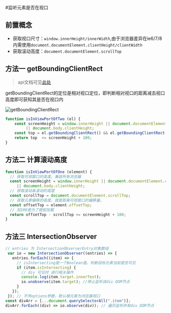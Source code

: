 #监听元素是否在视口

## 前置概念
- 获取视口尺寸：`window.innerHeight/innerWidth`,由于浏览器差异在ie6/7/8内需使用`document.documentElement.clientHeight/clientWidth`
- 获取滚动高度：`document.documentElement.scrollTop`

## 方法一 getBoundingClientRect
> api文档可见[此处](https://developer.mozilla.org/zh-CN/docs/Web/API/Element/getBoundingClientRect)




getBoundingClientRect的定位是相对视口定位，即判断相对视口的距离减去视口高度即可获知其是否在视口内

![getBoundingClientRect](http://imgcdn.somebodyelse.cn/blog-imgs/origin-js/element-box-diagram.png)
```javascript
function isInViewPortOfTwo (el) {
    const screenHeight = window.innerHeight || document.documentElement.clientHeight
    	 || document.body.clientHeight;
    const top = el.getBoundingClientRect() && el.getBoundingClientRect().top;
    return top  <= screenHeight + 100;
}

```

## 方法二 计算滚动高度

```javascript
function isInViewPortOfOne (element) {
  // 获取可视窗口的高度。兼容所有浏览器
  const screenHeight = window.innerHeight || document.documentElement.clientHeight
  	 || document.body.clientHeight;
  // 获取滚动条滚动的高度
  const scrollTop = document.documentElement.scrollTop;
  // 获取元素偏移的高度。就是距离可视窗口的偏移量。
  const offsetTop = element.offsetTop;
  // 加100是为了提前加载
  return offsetTop - scrollTop <= screenHeight + 100;
}

```

## 方法三 IntersectionObserver

```typescript
// entries 为 IntersectionObserverEntry对象数组
 var io = new IntersectionObserver((entries) => { 
   entries.forEach((item) => {
     // isIntersecting是一个Boolean值，判断目标元素当前是否可见
     if (item.isIntersecting) {
       // div 可见时 进行相关操作
       console.log(item.target.innerText);
       io.unobserve(item.target); //停止监听该div DOM节点
     }
   });
 }); // 不传options参数，默认根元素为浏览器视口
const divArr = [...document.querySelectorAll(".item")];
divArr.forEach((div) => io.observe(div)); // 遍历监听所有div DOM节点
```